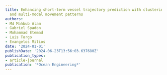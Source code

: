 ```yaml
---
title: Enhancing short-term vessel trajectory prediction with clustering for heterogeneous
  and multi-modal movement patterns
authors:
- Md Mahbub Alam
- Gabriel Spadon
- Mohammad Etemad
- Luis Torgo
- Evangelos Milios
date: '2024-01-01'
publishDate: '2024-06-23T13:56:03.637680Z'
publication_types:
- article-journal
publication: '*Ocean Engineering*'
---
```

